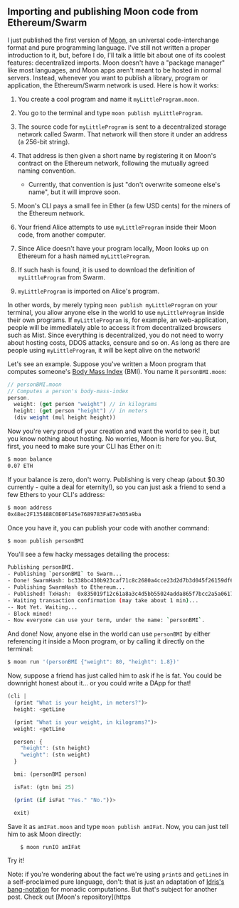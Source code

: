 ## Importing and publishing Moon code from Ethereum/Swarm

I just published the first version of [Moon](https://github.com/maiavictor/moon), an universal code-interchange format and pure programming language. I've still not written a proper introduction to it, but, before I do, I'll talk a little bit about one of its coolest features: decentralized imports. Moon doesn't have a "package manager" like most languages, and Moon apps aren't meant to be hosted in normal servers. Instead, whenever you want to publish a library, program or application, the Ethereum/Swarm network is used. Here is how it works:

1. You create a cool program and name it `myLittleProgram.moon`.

2. You go to the terminal and type `moon publish myLittleProgram`.

3. The source code for `myLittleProgram` is sent to a decentralized storage network called Swarm. That network will then store it under an address (a 256-bit string).

4. That address is then given a short name by registering it on Moon's contract on the Ethereum network, following the mutually agreed naming convention.

    * Currently, that convention is just "don't overwrite someone else's name", but it will improve soon.

5. Moon's CLI pays a small fee in Ether (a few USD cents) for the miners of the Ethereum network.

6. Your friend Alice attempts to use `myLittleProgram` inside their Moon code, from another computer.

7. Since Alice doesn't have your program locally, Moon looks up on Ethereum for a hash named `myLittleProgram`.

8. If such hash is found, it is used to download the definition of `myLittleProgram` from Swarm.

9. `myLittleProgram` is imported on Alice's program.

In other words, by merely typing `moon publish myLittleProgram` on your terminal, you allow anyone else in the world to use `myLittleProgram` inside their own programs. If `myLittleProgram` is, for example, an web-application, people will be immediately able to access it from decentralized browsers such as Mist. Since everything is decentralized, you do not need to worry about hosting costs, DDOS attacks, censure and so on. As long as there are people using `myLittleProgram`, it will be kept alive on the network!

Let's see an example. Suppose you've written a Moon program that computes someone's [Body Mass Index](https://en.wikipedia.org/wiki/Body_mass_index) (BMI). You name it `personBMI.moon`:

```javascript
// personBMI.moon
// Computes a person's body-mass-index
person.
  weight: (get person "weight") // in kilograms
  height: (get person "height") // in meters
  (div weight (mul height height))
```

Now you're very proud of your creation and want the world to see it, but you know nothing about hosting. No worries, Moon is here for you. But, first, you need to make sure your CLI has Ether on it:

```bash
$ moon balance
0.07 ETH
```

If your balance is zero, don't worry. Publishing is very cheap (about $0.30 currently - quite a deal for eternity!), so you can just ask a friend to send a few Ethers to your CLI's address:

```bash
$ moon address
0x48ec2F135488C0E0F145e7689783FaE7e305a9ba
```

Once you have it, you can publish your code with another command:

```bash
$ moon publish personBMI
```

You'll see a few hacky messages detailing the process:

```bash
Publishing personBMI.
- Publishing `personBMI` to Swarm...
- Done! SwarmHash: bc338bc430b923caf71c8c2680a4cce23d2d7b3d045f26159df6b47a3daa3194
- Publishing SwarmHash to Ethereum...
- Published! TxHash:  0x835019f12c61a8a3c4d5bb55024adda865f7bcc2a5a06170fa0e622ce8b134eb
- Waiting transaction confirmation (may take about 1 min)...
-- Not Yet. Waiting...
- Block mined!
- Now everyone can use your term, under the name: `personBMI`.
```

And done! Now, anyone else in the world can use `personBMI` by either referencing it inside a Moon program, or by calling it directly on the terminal:

```bash
$ moon run '(personBMI {"weight": 80, "height": 1.8})'
```

Now, suppose a friend has just called him to ask if he is fat. You could be downright honest about it... or you could write a DApp for that!

```javascript
(cli |
  (print "What is your height, in meters?")>
  height: <getLine

  (print "What is your weight, in kilograms?")>
  weight: <getLine

  person: {
    "height": (stn height)
    "weight": (stn weight)
  }

  bmi: (personBMI person)

  isFat: (gtn bmi 25)

  (print (if isFat "Yes." "No."))>

  exit)
```

Save it as `amIFat.moon` and type `moon publish amIFat`. Now, you can just tell him to ask Moon directly:

```bash
    $ moon runIO amIFat
```

Try it!

Note: if you're wondering about the fact we're using `print`s and `getLine`s in a self-proclaimed pure language, don't: that is just an adaptation of [Idris's bang-notation](http://docs.idris-lang.org/en/latest/tutorial/syntax.html) for monadic computations. But that's subject for another post. Check out [Moon's repository](https
